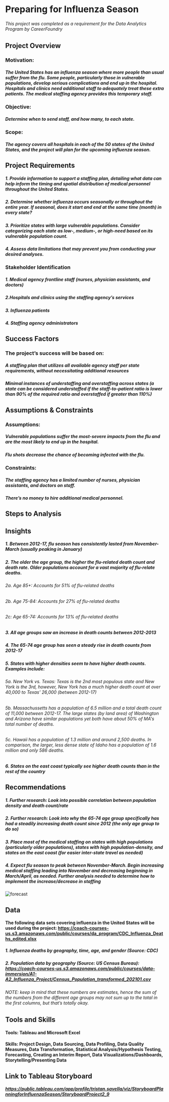 # Preparing for Influenza Season
###### This project was completed as a requirement for the Data Analytics Program by CareerFoundry

## Project Overview

### Motivation​:​ ​
##### The United States has an influenza season where more people than usual suffer from the flu. Some people, particularly those in vulnerable populations, develop serious complications and end up in the hospital. Hospitals and clinics need additional staff to adequately treat these extra patients. The medical staffing agency provides this temporary staff.
### Objective​:​ 
##### ​Determine when to send staff, and how many, to each state.
### Scope: 
##### ​The agency covers all hospitals in each of the 50 states of the United States, and the project will plan for the upcoming influenza season.

## Project Requirements
##### 1. Provide information to support a staffing plan, detailing what data can help inform the timing and spatial distribution of medical personnel throughout the United States.
##### 2. Determine whether influenza occurs seasonally or throughout the entire year. If seasonal, does it start and end at the same time (month) in every state?
##### 3. Prioritize states with large vulnerable populations. Consider categorizing each state as low-, medium-, or high-need based on its vulnerable population count.
##### 4. Assess data limitations that may prevent you from conducting your desired analyses.


### Stakeholder Identification
##### 1. Medical agency frontline staff (nurses, physician assistants, and doctors)
##### 2.Hospitals and clinics using the staffing agency’s services
##### 3. Influenza patients
##### 4. Staffing agency administrators

## Success Factors
### The project’s success will be based on:
##### A staffing plan that utilizes all available agency staff per state requirements, without necessitating additional resources
##### Minimal instances of understaffing and overstaffing across states (a state can be considered understaffed if the staff-to-patient ratio is lower than 90% of the required ratio and overstaffed if greater than 110%)

## Assumptions & Constraints

### Assumptions:
##### Vulnerable populations suffer the most-severe impacts from the flu and are the most likely to end up in the hospital.
##### Flu shots decrease the chance of becoming infected with the flu. 

### Constraints:
##### The staffing agency has a limited number of nurses, physician assistants, and doctors on staff.
##### There’s no money to hire additional medical personnel.

## Steps to Analysis

## Insights

##### 1. Between 2012-17, flu season has consistently lasted from November-March (usually peaking in January)
##### 2. The older the age group, the higher the flu-related death count and death rate. Older populations account for a vast majority of flu-relate deaths. 
###### 2a. Age 85+: Accounts for 51% of flu-related deaths
###### 2b. Age 75-84: Accounts for 27% of flu-related deaths
###### 2c: Age 65-74: Accounts for 13% of flu-related deaths
##### 3. All age groups saw an increase in death counts between 2012-2013
##### 4. The 65-74 age group has seen a steady rise in death counts from 2012-17
##### 5. States with higher densities seem to have higher death counts. Examples include: 
###### 5a. New York vs. Texas: Texas is the 2nd most populous state and New York is the 3rd, however, New York has a much higher death count at over 40,000 to Texas' 26,000 (between 2012-17)
###### 5b. Massachussetts has a population of 6.5 million and a total death count of 11,000 between 2012-17. The large states (by land area) of Washington and Arizona have similar populations yet both have about 50% of MA's total number of deaths.
###### 5c. Hawaii has a population of 1.3 million and around 2,500 deaths. In comparison, the larger, less dense state of Idaho has a population of 1.6 million and only 586 deaths.
##### 6. States on the east coast typically see higher death counts than in the rest of the country

## Recommendations
##### 1. Further research: Look into possible correlation between population density and death count/rate
##### 2. Further research: Look into why the 65-74 age group specifically has had a steadily increasing death count since 2012 (the only age group to do so)
##### 3. Place most of the medical staffing on states with high populations (particularly older populations), states with high population-density, and states on the east coast (for easier inter-state travel as needed)
##### 4. Expect flu season to peak between November-March. Begin increasing medical staffing leading into November and decreasing beginning in March/April, as needed. Further analysis needed to determine how to implement the increase/decrease in staffing
![forecast](/Images/forecast.png)


## Data

#### The following data sets covering influenza in the United States will be used during the project: https://coach-courses-us.s3.amazonaws.com/public/courses/da_program/CDC_Influenza_Deaths_edited.xlsx
##### 1. Influenza deaths by geography, time, age, and gender (Source:​ ​CDC)

##### 2. Population data by geography (Source: US Census Bureau): https://coach-courses-us.s3.amazonaws.com/public/courses/data-immersion/A1-A2_Influenza_Project/Census_Population_transformed_202101.csv
###### NOTE: keep in mind that these numbers are estimates, hence the sum of the numbers from the different age groups may not sum up to the total in the first columns, but that’s totally okay.


## Tools and Skills
#### Tools: Tableau and Microsoft Excel
#### Skills: Project Design, Data Sourcing, Data Profiling, Data Quality Measures, Data Transformation, Statistical Analysis/Hypothesis Testing, Forecasting, Creating an Interim Report, Data Visualizations/Dashboards, Storytelling/Presenting Data

## Link to Tableau Storyboard
##### https://public.tableau.com/app/profile/tristan.savella/viz/StoryboardPlanningforInfluenzaSeason/StoryboardProject2_9
